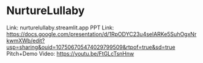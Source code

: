 # NurtureLullaby
 
Link: nurturelullaby.streamlit.app
PPT Link: https://docs.google.com/presentation/d/1RpODYC23u4selARKe5SuhOgxNrkwmXWb/edit?usp=sharing&ouid=107506705474029799509&rtpof=true&sd=true
Pitch+Demo Video: https://youtu.be/FtGLcTsnHnw
